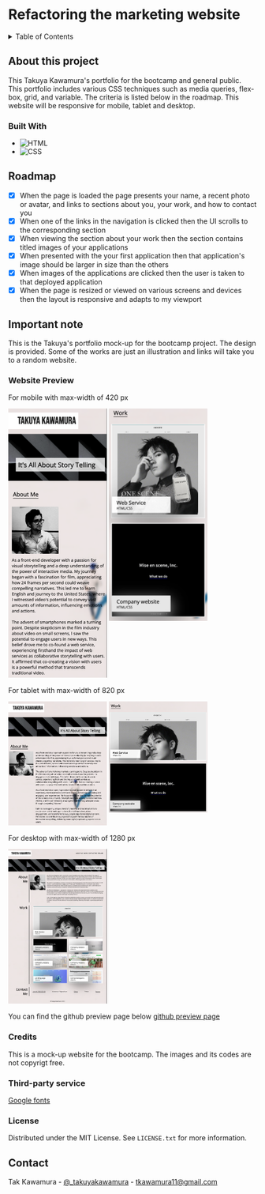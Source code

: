 # Refactoring the marketing website

<!-- ABOUT THE PROJECT -->

<!-- TABLE OF CONTENTS -->
<details>
  <summary>Table of Contents</summary>
  <ol>
    <li>
      <a href="#about-this-project">About this Project</a>
      <ul>
        <li><a href="#built-with">Built With</a></li>
      </ul>
    </li>
    <li><a href="#roadmap">Roadmap</a></li>
    <li><a href="#important-note">Important Note</a></li>
    <li><a href="#website-preview">Website Preview</a></li>
    <li><a href="#credits">Credits</a></li>
    <li><a href="#license">License</a></li>
    <li><a href="#contact">Contact</a></li>
  </ol>
</details>

## About this project

This Takuya Kawamura's portfolio for the bootcamp and general public. This portfolio includes various CSS techniques such as media queries, flex-box, grid, and variable. The criteria is listed below in the roadmap. This website will be responsive for mobile, tablet and desktop.

### Built With

- ![HTML]
- ![CSS]

## Roadmap

- [x] When the page is loaded the page presents your name, a recent photo or avatar, and links to sections about you, your work, and how to contact you
- [x] When one of the links in the navigation is clicked then the UI scrolls to the corresponding section
- [x] When viewing the section about your work then the section contains titled images of your applications
- [x] When presented with the your first application then that application's image should be larger in size than the others
- [x] When images of the applications are clicked then the user is taken to that deployed application
- [x] When the page is resized or viewed on various screens and devices then the layout is responsive and adapts to my viewport

## Important note

This is the Takuya's portfolio mock-up for the bootcamp project. The design is provided. Some of the works are just an illustration and links will take you to a random website.

### Website Preview

For mobile with max-width of 420 px

<p float="left">
  <img src="./assets/images/portfolio_sp1.png" alt="Portfolio for smartphone" width="200"/>
  <img align="top"; src="./assets/images/portfolio_sp2.png" alt="Portfolio for smartphone" width="200"/>
</p>

For tablet with max-width of 820 px

<p float="left">
  <img src="./assets/images/portfolio_tb1.png" alt="Portfolio for smartphone" width="200"/>
  <img align="top"; src="./assets/images/portfolio_tb2.png" alt="Portfolio for smartphone" width="200"/>
</p>

For desktop with max-width of 1280 px

<p float="left">
  <img src="./assets/images/portfolio_pc.png" alt="Portfolio for smartphone" width="200"/>
</p>

You can find the github preview page below
[github preview page](https://sebecjeanluc.github.io/TakuyaKawamura_portfolio/)

### Credits

This is a mock-up website for the bootcamp. The images and its codes are not copyrigt free.

### Third-party service

[Google fonts](https://fonts.google.com/)

### License

Distributed under the MIT License. See `LICENSE.txt` for more information.

## Contact

Tak Kawamura - [@\_takuyakawamura](https://twitter.com/_takuyakawamura) - tkawamura11@gmail.com

<!-- MARKDOWN LINKS & IMAGES -->
<!-- https://www.markdownguide.org/basic-syntax/#reference-style-links -->

[HTML]: https://img.shields.io/badge/HTML-orange
[CSS]: https://img.shields.io/badge/CSS-blue
